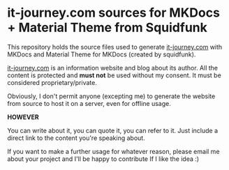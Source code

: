 # it-journey.com sources for MKDocs + Material Theme from Squidfunk

This repository holds the source files used to generate [it-journey.com](https://it-journey.com) with
MKDocs and Material Theme for MKDocs (created by squidfunk).

[it-journey.com](https://it-journey.com) is an information website and blog about its author. All the content is
protected and **must not** be used without my consent. It must be considered proprietary/private. 

Obviously, I don't permit anyone (excepting me) to generate the website from source to host it on a server, even for offline usage.

**HOWEVER**

You can write about it, you can quote it, you can refer to it. Just include a direct link to the content you're speaking about.

If you want to make a further usage for whatever reason, please email me about your project and I'll be happy to contribute If I like the idea :)
